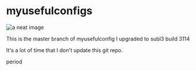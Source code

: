 myusefulconfigs
===============
![a neat image](http://demaitalia.s3.amazonaws.com/db.jpg)

This is the master branch of myusefulconfig
I upgraded  to subl3 build 3114 

It's a lot of time that I don't update this git repo. 

period
